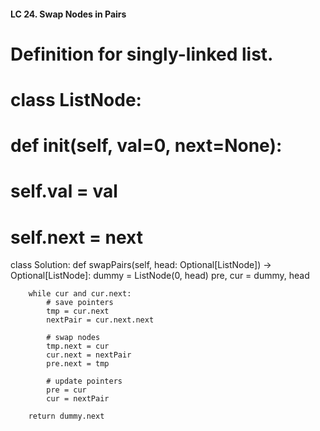 #### LC 24. Swap Nodes in Pairs
# Definition for singly-linked list.
# class ListNode:
#     def __init__(self, val=0, next=None):
#         self.val = val
#         self.next = next
class Solution:
    def swapPairs(self, head: Optional[ListNode]) -> Optional[ListNode]:
        dummy = ListNode(0, head)
        pre, cur = dummy, head

        while cur and cur.next:
            # save pointers
            tmp = cur.next
            nextPair = cur.next.next

            # swap nodes
            tmp.next = cur
            cur.next = nextPair
            pre.next = tmp

            # update pointers
            pre = cur
            cur = nextPair
        
        return dummy.next